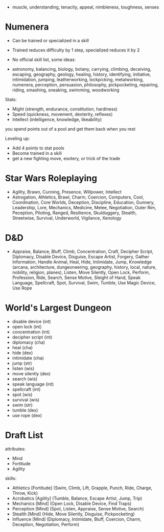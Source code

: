 - muscle, understanding, tenacity, appeal, nimbleness, toughness, senses

# Numenera
- Can be trained or specialized in a skill
- Trained reduces difficulty by 1 step, specialized reduces it by 2
- No official skill list, some ideas:

- astronomy, balancing, biology, botany, carrying, climbing, deceiving, escaping, geography, geology, healing, history, identifying, initiative, intimidation, jumping, leatherworking, lockpicking, metalworking, numenera, perception, persuasion, philosophy, pickpocketing, repairing, riding, smashing, sneaking, swimming, woodworking

Stats:
- Might (strength, endurance, constitution, hardiness)
- Speed (quickness, movement, dexterity, reflexes)
- Intellect (intelligence, knowledge, likeability)

you spend points out of a pool and get them back when you rest

Leveling up:
- Add 4 points to stat pools
- Become trained in a skill
- get a new fighting move, esotery, or trick of the trade

# Star Wars Roleplaying

- Agility, Brawn, Cunning, Presence, Willpower, Intellect
- Astrogation, Athletics, Brawl, Charm, Coercion, Computers, Cool, Coordination, Core Worlds, Deception, Discipline, Education, Gunnery, Leadership, Lore, Mechanics, Medicine, Melee, Negotiation, Outer Rim, Peception, Piloting, Ranged, Resilience, Skulduggery, Stealth, Streetwise, Survival, Underworld, Vigilance, Xenology

# D&D

- Appraise, Balance, Bluff, Climb, Concentration, Craft, Decipher Script, Diplomacy, Disable Device, Disguise, Escape Artist, Forgery, Gather Information, Handle Animal, Heal, Hide, Intimidate, Jump, Knowledge (arcana, architecture, dungeoneering, geography, history, local, nature, nobility, religion, planes), Listen, Move Silently, Open Lock, Perform, Profession, Ride, Search, Sense Motive, Sleight of Hand, Speak Language, Spellcraft, Spot, Survival, Swim, Tumble, Use Magic Device, Use Rope

# World's Largest Dungeon
  * disable device (int)
  * open lock (int)
  * concentration (int)
  * decipher script (int)
  * diplomacy (cha)
  * heal (cha)
  * hide (dex)
  * intimidate (cha)
  * jump (str)
  * listen (wis)
  * move silently (dex)
  * search (wis)
  * speak language (int)
  * spellcraft (int)
  * spot (wis)
  * survival (wis)
  * swim (str)
  * tumble (dex)
  * use rope (dex)

# Draft List

attributes:
- Mind
- Fortitude
- Agility

skills:
- Athletics [Fortitude] (Swim, Climb, Lift, Grapple, Punch, Ride, Charge, Throw, Kick)
- Acrobatics [Agility] (Tumble, Balance, Escape Artist, Jump, Trip)
- Mechanics [Mind] (Open Lock, Disable Device, Find Traps)
- Perception [Mind] (Spot, Listen, Appraise, Sense Motive, Search)
- Stealth [Mind] (Hide, Move Silently, Disguise, Pickpocketing)
- Influence [Mind] (Diplomacy, Intimidate, Bluff, Coercion, Charm, Deception, Negotiation, Perform)
